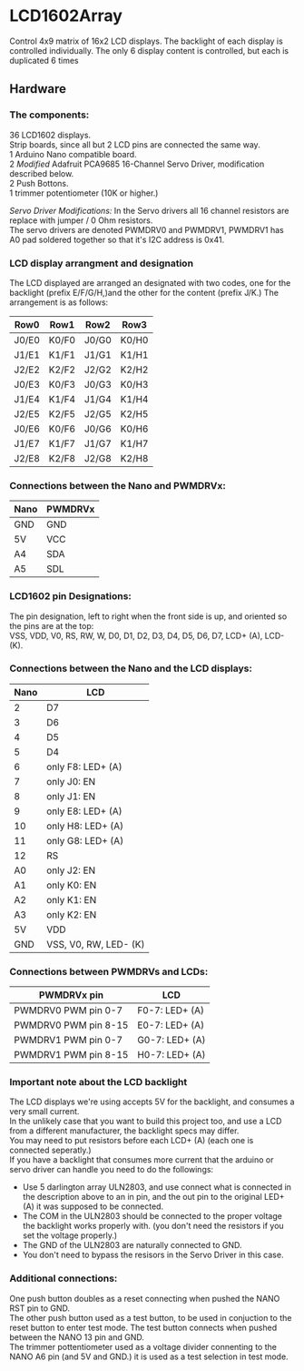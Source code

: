 # LCD1602Array

Control 4x9 matrix of 16x2 LCD displays.
The backlight of each display is controlled individually.
The only 6 display content is controlled, but each is duplicated 6 times

## Hardware

### The components:
36 LCD1602 displays.<br/>
Strip boards, since all but 2 LCD pins are connected the same way.<br/>
1 Arduino Nano compatible board.<br/>
2 *Modified* Adafruit PCA9685 16-Channel Servo Driver, modification described below.<br/>
2 Push Bottons.<br/>
1 trimmer potentiometer (10K or higher.)<br/>

*Servo Driver Modifications:* In the Servo drivers all 16 channel resistors are replace with jumper / 0 Ohm resistors.<br/>
The servo drivers are denoted PWMDRV0 and PWMDRV1, PWMDRV1 has A0 pad soldered together so that it's I2C address is 0x41.<br/>

### LCD display arrangment and designation
The LCD displayed are arranged an designated with two codes, one for the backlight (prefix E/F/G/H,)and the other for the content (prefix J/K.) The arrangement is as follows:

| Row0  | Row1  | Row2  | Row3  |
|-------|-------|-------|-------|
| J0/E0 | K0/F0 | J0/G0 | K0/H0 |
| J1/E1 | K1/F1 | J1/G1 | K1/H1 |
| J2/E2 | K2/F2 | J2/G2 | K2/H2 |
| J0/E3 | K0/F3 | J0/G3 | K0/H3 |
| J1/E4 | K1/F4 | J1/G4 | K1/H4 |
| J2/E5 | K2/F5 | J2/G5 | K2/H5 |
| J0/E6 | K0/F6 | J0/G6 | K0/H6 |
| J1/E7 | K1/F7 | J1/G7 | K1/H7 |
| J2/E8 | K2/F8 | J2/G8 | K2/H8 |

### Connections between the Nano and PWMDRVx:

| Nano | PWMDRVx |
|------|-----|
| GND  | GND |
| 5V   | VCC |
| A4   | SDA |
| A5   | SDL |

### LCD1602 pin Designations:
The pin designation, left to right when the front side is up, and oriented so the pins are at the top:<br/>
VSS, VDD, V0, RS, RW, W, D0, D1, D2, D3, D4, D5, D6, D7, LCD+ (A), LCD- (K).

### Connections between the Nano and the LCD displays:

| Nano | LCD |
|------|-----|
|   2 | D7 |
|   3 | D6 |
|   4 | D5 |
|   5 | D4 |
|   6 | only F8: LED+ (A)|
|   7 | only J0: EN |
|   8 | only J1: EN |
|   9 | only E8: LED+ (A)|
|  10 | only H8: LED+ (A)|
|  11 | only G8: LED+ (A)|
|  12 | RS |
|  A0 | only J2: EN |
|  A1 | only K0: EN |
|  A2 | only K1: EN |
|  A3 | only K2: EN |
|  5V | VDD |
| GND | VSS, V0, RW, LED- (K)

### Connections between PWMDRVs and LCDs:
| PWMDRVx pin | LCD |
|-------------|-----|
| PWMDRV0 PWM pin 0-7  | F0-7: LED+ (A) |
| PWMDRV0 PWM pin 8-15 | E0-7: LED+ (A) |
| PWMDRV1 PWM pin 0-7  | G0-7: LED+ (A) |
| PWMDRV1 PWM pin 8-15 | H0-7: LED+ (A) |

### Important note about the LCD backlight
The LCD displays we're using accepts 5V for the backlight, and consumes a very small current. <br/>
In the unlikely case that you want to build this project too, and use a LCD from a different manufacturer, the backlight specs may differ.<br/>
You may need to put resistors before each LCD+ (A) (each one is connected seperatly.) <br/>
If you have a backlight that consumes more current that the arduino or servo driver can handle you need to do the followings:<br/>
* Use 5 darlington array ULN2803, and use connect what is connected in the description above to an in pin, and the out pin to the original LED+ (A) it was supposed to be connected.  
* The COM in the ULN2803 should be connected to the proper voltage the backlight works properly with. (you don't need the resistors if you set the voltage properly.)
* The GND of the ULN2803 are naturally connected to GND.
* You don't need to bypass the resisors in the Servo Driver in this case.

### Additional connections:
One push button doubles as a reset connecting when pushed the NANO RST pin to GND.<br/>
The other push button used as a test button, to be used in conjuction to the reset button to enter test mode. The test button connects when pushed between the NANO 13 pin and GND.<br/>
The trimmer pottentiometer used as a voltage divider connenting to the NANO A6 pin (and 5V and GND.) it is used as a test selection in test mode.<br/>

